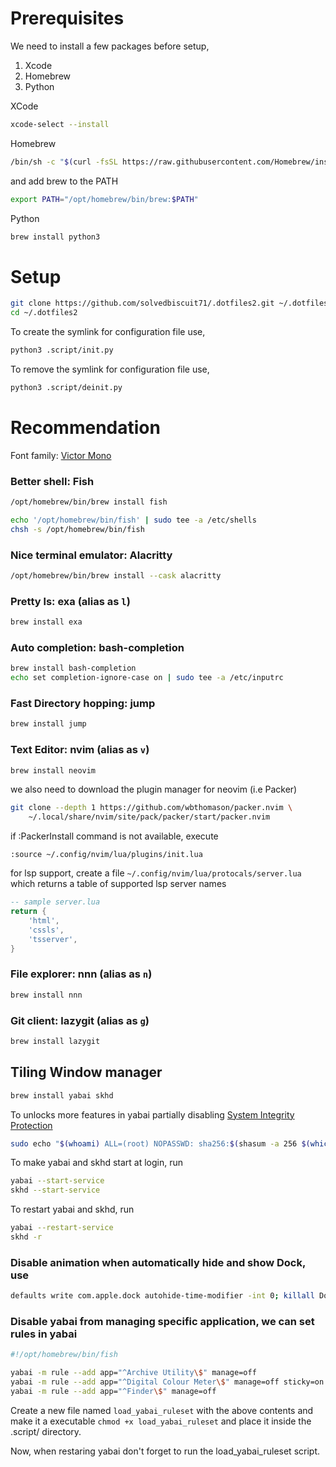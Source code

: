 # Prerequisites

We need to install a few packages before setup,
1. Xcode
2. Homebrew
3. Python

XCode
```sh
xcode-select --install
```

Homebrew
```sh
/bin/sh -c "$(curl -fsSL https://raw.githubusercontent.com/Homebrew/install/HEAD/install.sh)"
```

and add brew to the PATH
```sh
export PATH="/opt/homebrew/bin/brew:$PATH"
```

Python
```sh
brew install python3
```

# Setup

```sh
git clone https://github.com/solvedbiscuit71/.dotfiles2.git ~/.dotfiles2
cd ~/.dotfiles2
```

To create the symlink for configuration file use,
```sh
python3 .script/init.py
```

To remove the symlink for configuration file use,
```sh
python3 .script/deinit.py
```

# Recommendation

Font family: [Victor Mono](https://rubjo.github.io/victor-mono/)

### Better shell: Fish
```sh
/opt/homebrew/bin/brew install fish
```

```sh
echo '/opt/homebrew/bin/fish' | sudo tee -a /etc/shells
chsh -s /opt/homebrew/bin/fish
```

### Nice terminal emulator: Alacritty
```sh
/opt/homebrew/bin/brew install --cask alacritty
```

### Pretty ls: exa (alias as `l`)
```sh
brew install exa
```

### Auto completion: bash-completion
```sh
brew install bash-completion
echo set completion-ignore-case on | sudo tee -a /etc/inputrc
```

### Fast Directory hopping: jump
```sh
brew install jump
```

### Text Editor: nvim (alias as `v`)
```sh
brew install neovim
```

we also need to download the plugin manager for neovim (i.e Packer)
```sh
git clone --depth 1 https://github.com/wbthomason/packer.nvim \
    ~/.local/share/nvim/site/pack/packer/start/packer.nvim
```

if :PackerInstall command is not available, execute
```vim
:source ~/.config/nvim/lua/plugins/init.lua
```

for lsp support, create a file `~/.config/nvim/lua/protocals/server.lua` which
returns a table of supported lsp server names
```lua
-- sample server.lua
return {
    'html',
    'cssls',
    'tsserver',
}
```

### File explorer: nnn (alias as `n`)
```sh
brew install nnn
```

### Git client: lazygit (alias as `g`)
```sh
brew install lazygit
```

## Tiling Window manager

```sh
brew install yabai skhd
```

To unlocks more features in yabai partially disabling [System Integrity Protection](https://github.com/koekeishiya/yabai/wiki/Disabling-System-Integrity-Protection)
```sh
sudo echo "$(whoami) ALL=(root) NOPASSWD: sha256:$(shasum -a 256 $(which yabai) | cut -d " " -f 1) $(which yabai) --load-sa" > /private/etc/sudoers.d/yabai
```

To make yabai and skhd start at login, run
```sh
yabai --start-service
skhd --start-service
```

To restart yabai and skhd, run
```sh
yabai --restart-service
skhd -r
```

### Disable animation when automatically hide and show Dock, use

```sh
defaults write com.apple.dock autohide-time-modifier -int 0; killall Dock
```

### Disable yabai from managing specific application, we can set rules in yabai

```sh
#!/opt/homebrew/bin/fish

yabai -m rule --add app="^Archive Utility\$" manage=off
yabai -m rule --add app="^Digital Colour Meter\$" manage=off sticky=on
yabai -m rule --add app="^Finder\$" manage=off
```

Create a new file named `load_yabai_ruleset` with the above contents and make it a executable `chmod +x load_yabai_ruleset`
and place it inside the .script/ directory.

Now, when restaring yabai don't forget to run the load_yabai_ruleset script.
